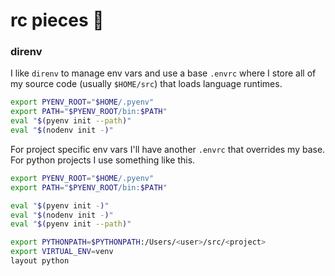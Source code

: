 # rc pieces 🍬


### direnv

I like `direnv` to manage env vars and use a base `.envrc` where I store all
of my source code (usually `$HOME/src`) that loads language runtimes.

```sh
export PYENV_ROOT="$HOME/.pyenv"
export PATH="$PYENV_ROOT/bin:$PATH"
eval "$(pyenv init --path)"
eval "$(nodenv init -)"
```

For project specific env vars I'll have another `.envrc` that overrides my
base. For python projects I use something like this.

```sh
export PYENV_ROOT="$HOME/.pyenv"
export PATH="$PYENV_ROOT/bin:$PATH"

eval "$(pyenv init -)"
eval "$(nodenv init -)"
eval "$(pyenv init --path)"

export PYTHONPATH=$PYTHONPATH:/Users/<user>/src/<project>
export VIRTUAL_ENV=venv
layout python
```
